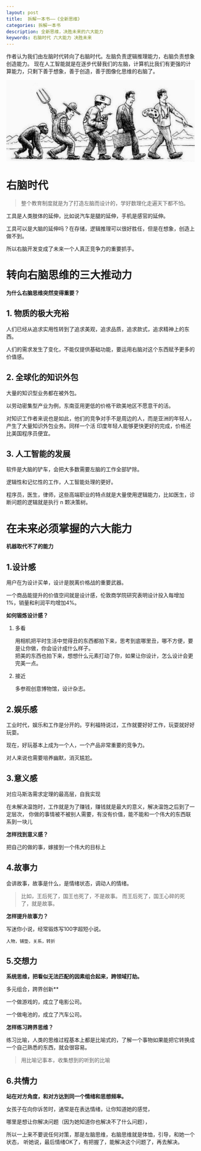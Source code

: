 ```yaml
---
layout: post
title:  拆解一本书——《全新思维》
categories: 拆解一本书
description: 全新思维，决胜未来的六大能力
keywords: 右脑时代 六大能力 决胜未来
---
```


作者认为我们由左脑时代转向了右脑时代。左脑负责逻辑推理能力，右脑负责想象创造能力。
现在人工智能就是在逐步代替我们的左脑，计算机比我们有更强的计算能力，只剩下善于想象，善于创造，善于图像化思维的右脑了。

![](/images/posts/2020-10-17-全新思维_images/e4d0de3a.png)

# 右脑时代

> 整个教育制度就是为了打造左脑而设计的，学好数理化走遍天下都不怕。

工具是人类肢体的延伸，比如说汽车是腿的延伸，手机是感官的延伸。

工具可以是大脑的延伸吗？在存储，逻辑推理可以很好胜任，但是在想象，创造上做不到。

所以右脑开发变成了未来一个人真正竞争力的重要抓手。

# 转向右脑思维的三大推动力

**为什么右脑思维突然变得重要？**

## 1. 物质的极大充裕

人们已经从追求实用性转到了追求美观，追求品质，追求款式，追求精神上的东西。

人们的需求发生了变化，不能仅提供基础功能，要运用右脑对这个东西赋予更多的价值感。

## 2. 全球化的知识外包

大量的知识型业务都在被外包。

以劳动密集型产业为例，东南亚用更低的价格干欧美地区不愿意干的活。

对知识工作者来说也是如此，他们的竞争对手不是周边的人，而是亚洲的年轻人，产生了大量知识外包业务。同样一个活
印度年轻人能够更快更好的完成，价格还比美国程序员便宜。

## 3. 人工智能的发展

软件是大脑的铲车，会把大多数需要左脑的工作全部铲除。

逻辑性和记忆性的工作，人工智能处理的更好。

程序员，医生，律师，这些高端职业的特点就是大量使用逻辑能力，比如医生，诊断问题的逻辑就是执行 n 颗决策树。

# 在未来必须掌握的六大能力

**机器取代不了的能力**

## 1.设计感

用户在为设计买单，设计是脱离价格战的重要武器。

一个商品能提升的价值空间就是设计感，伦敦商学院研究表明设计投入每增加1%，销量和利润平均增加4%。

**如何锻炼设计感？**

1. 多看

    用相机把平时生活中觉得丑的东西都拍下来，思考到底哪里丑，哪不方便，要是让你做，你会设计成什么样子。   
    把美的东西也拍下来，想想什么元素打动了你，如果让你设计，怎么设计会更完美一点。
    
2. 接近

    多参观创意博物馆，设计杂志。
    
## 2.娱乐感

工业时代，娱乐和工作是分开的。亨利福特说过，工作就要好好工作，玩耍就好好玩耍。

现在，好玩基本上成为一个人，一个产品非常重要的竞争力。

对人来说也需要培养幽默，消灭尴尬。
    
## 3.意义感

对应马斯洛需求定理的最高层，自我实现

在未解决温饱时，工作就是为了赚钱，赚钱就是最大的意义，解决温饱之后到了一定层次，
你做的事情被不被别人需要，有没有价值，能不能和一个伟大的东西联系到一块儿 

**怎样找到意义感？**

把自己的做的事，嫁接到一个伟大的目标上

## 4.故事力

会讲故事，故事是什么，是情绪状态，调动人的情绪。

>比如，王后死了，国王也死了，不是故事。
>而王后死了，国王心碎的死了，就是故事。

**怎样提升故事力？**

写迷你小说，经常锻炼写100字超短小说。

`人物，铺垫，关系，转折`
    
## 5.交想力

**系统思维，把看似无法匹配的因素组合起来，跨领域打劫。**

多元组合，跨界创新**

一个做游戏的，成立了电影公司。

一个做电池的，成立了汽车公司。

**怎样练习跨界思维？**

练习比喻，人类的思维过程基本上都是比喻式的，了解一个事物如果能把它转换成一个自己熟悉的东西，就会很容易。

>用比喻记事本，收集想到的听到的比喻
     
## 6.共情力
    
**站在对方角度，和对方达到同一个情绪和思想频率。**

女孩子在向你诉苦时，通常是在表达情绪，让你知道她的感觉，

哪里是想让你解决问题（因为她知道你也解决不了什么问题），

所以一上来不要说任何对策，那是左脑思维，右脑思维就是体恤，引导，和她一个状态，
听她说，最后情绪OK了，有把握了，能解决这个问题了，再去解决。